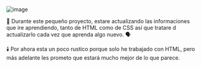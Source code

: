 ![image](https://github.com/JoRicardo777/workshop/assets/148823859/f016b43a-6453-46d9-8d89-9da530943add)

💾 Durante este pequeño proyecto, estare actualizando las informaciones que ire aprendiendo, tanto de HTML como de CSS así que tratare d actualizarlo cada vez que aprenda algo nuevo.
🗣️

🕯️ Por ahora esta un poco rustico porque solo he trabajado con HTML, pero más adelante les prometo que estará mucho mejor de lo que parece.
